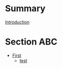 # Summary

[Introduction](./README.md)

# Section ABC
- [First](./section1.md)
  - [test](./section1.md)
